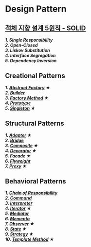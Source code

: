 # Design Pattern

## [객체 지향 설계 5원칙 - SOLID](https://github.com/yunhozz/design-pattern/tree/master/src/_SOLID/solid.md)
***1. Single Responsibility***\
***2. Open-Closed***\
***3. Liskov Substitution***\
***4. Interface Segregation***\
***5. Dependency Inversion***

## Creational Patterns
***1. [Abstract Factory](https://github.com/yunhozz/design-pattern/tree/master/src/creation/abstract_factory) ★***\
***2. [Builder](https://github.com/yunhozz/design-pattern/tree/master/src/creation/builder)***\
***3. [Factory Method](https://github.com/yunhozz/design-pattern/tree/master/src/creation/factory_method) ★***\
***4. [Prototype](https://github.com/yunhozz/design-pattern/tree/master/src/creation/prototype)***\
***5. [Singleton](https://github.com/yunhozz/design-pattern/tree/master/src/creation/singleton) ★***

## Structural Patterns
***1. [Adapter](https://github.com/yunhozz/design-pattern/tree/master/src/structure/adapter) ★***\
***2. [Bridge](https://github.com/yunhozz/design-pattern/tree/master/src/structure/bridge)***\
***3. [Composite](https://github.com/yunhozz/design-pattern/tree/master/src/structure/composite) ★***\
***4. [Decorator](https://github.com/yunhozz/design-pattern/tree/master/src/structure/decorator) ★***\
***5. [Facade](https://github.com/yunhozz/design-pattern/tree/master/src/structure/facade) ★***\
***6. [Flyweight](https://github.com/yunhozz/design-pattern/tree/master/src/structure/flyweight)***\
***7. [Proxy](https://github.com/yunhozz/design-pattern/tree/master/src/structure/proxy) ★***

## Behavioral Patterns
***1. [Chain of Responsibility](https://github.com/yunhozz/design-pattern/tree/master/src/behavior/chain_of_responsibility)***\
***2. [Command](https://github.com/yunhozz/design-pattern/tree/master/src/behavior/command)***\
***3. [Interpreter](https://github.com/yunhozz/design-pattern/tree/master/src/behavior/interpreter)***\
***4. [Iterator](https://github.com/yunhozz/design-pattern/tree/master/src/behavior/iterator) ★***\
***5. [Mediator](https://github.com/yunhozz/design-pattern/tree/master/src/behavior/mediator)***\
***6. [Memento](https://github.com/yunhozz/design-pattern/tree/master/src/behavior/memento)***\
***7. [Observer](https://github.com/yunhozz/design-pattern/tree/master/src/behavior/observer) ★***\
***8. [State](https://github.com/yunhozz/design-pattern/tree/master/src/behavior/state) ★***\
***9. [Strategy](https://github.com/yunhozz/design-pattern/tree/master/src/behavior/strategy) ★***\
***10. [Template Method](https://github.com/yunhozz/design-pattern/tree/master/src/behavior/template_method) ★***